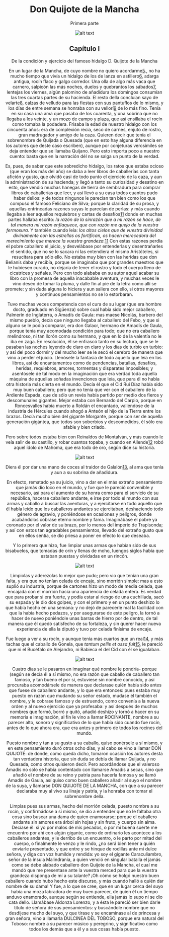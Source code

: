 <div align="center">

# Don Quijote de la Mancha

Primera parte

![alt text](http://www.cervantesvirtual.com/s3/BVMC_OBRAS/fef/cf8/b48/2b1/11d/fac/c70/021/85c/e60/64/mimes/imagenes/fefcf8b4-82b1-11df-acc7-002185ce6064_16.jpg)

## Capítulo I

De la condición y ejercicio del famoso hidalgo D. Quijote de la Mancha

En un lugar de la Mancha, de cuyo nombre no quiero acordarme[5](http://www.cervantesvirtual.com/obra-visor/el-ingenioso-hidalgo-don-quijote-de-la-mancha--10/html/fefcf8b4-82b1-11df-acc7-002185ce6064_1.html#N_5_)., no ha mucho tiempo que vivía un hidalgo de los de lanza en astillero[6](http://www.cervantesvirtual.com/obra-visor/el-ingenioso-hidalgo-don-quijote-de-la-mancha--10/html/fefcf8b4-82b1-11df-acc7-002185ce6064_1.html#N_6_), adarga antigua, rocín flaco y galgo corredor. Una olla de algo más vaca que carnero, salpicón las más noches, duelos y quebrantos los sábados[7](http://www.cervantesvirtual.com/obra-visor/el-ingenioso-hidalgo-don-quijote-de-la-mancha--10/html/fefcf8b4-82b1-11df-acc7-002185ce6064_1.html#N_7_), lentejas los viernes, algún palomino de añadidura los domingos consumían las tres cuartas partes de su hacienda. El resto della concluían sayo de velarte[8](http://www.cervantesvirtual.com/obra-visor/el-ingenioso-hidalgo-don-quijote-de-la-mancha--10/html/fefcf8b4-82b1-11df-acc7-002185ce6064_1.html#N_8_), calzas de velludo para las fiestas con sus pantuflos de lo mismo, y los días de entre semana se honraba con su vellorí[9](http://www.cervantesvirtual.com/obra-visor/el-ingenioso-hidalgo-don-quijote-de-la-mancha--10/html/fefcf8b4-82b1-11df-acc7-002185ce6064_1.html#N_9_) de lo más fino. Tenía en su casa una ama que pasaba de los cuarenta, y una sobrina que no llegaba a los veinte, y un mozo de campo y plaza, que así ensillaba el rocín como tomaba la podadera. Frisaba la edad de nuestro hidalgo con los cincuenta años: era de complexión recia, seco de carnes, enjuto de rostro, gran madrugador y amigo de la caza. Quieren decir que tenía el sobrenombre de Quijada o Quesada (que en esto hay alguna diferencia en los autores que deste caso escriben), aunque por conjeturas verosímiles se deja entender que se llamaba Quijano. Pero esto importa poco a nuestro cuento: basta que en la narración dél no se salga un punto de la verdad.

Es, pues, de saber que este sobredicho hidalgo, los ratos que estaba ocioso (que eran los más del año) se daba a leer libros de caballerías con tanta afición y gusto, que olvidó casi de todo punto el ejercicio de la caza, y aun la administración de su hacienda; y llegó a tanto su curiosidad y desatino en esto, que vendió muchas hanegas de tierra de sembradura para comprar libros de caballerías que leer, y así llevó a su casa todos cuantos pudo haber dellos: y de todos ningunos le parecían tan bien como los que compuso el famoso Feliciano de Silva; porque la claridad de su prosa, y aquellas entrincadas razones suyas le parecían de perlas: y más cuando llegaba a leer aquellos requiebros y cartas de desafíos[11](http://www.cervantesvirtual.com/obra-visor/el-ingenioso-hidalgo-don-quijote-de-la-mancha--10/html/fefcf8b4-82b1-11df-acc7-002185ce6064_1.html#N_11_) donde en muchas partes hallaba escrito: _la razón de la sinrazón que a mi razón se hace, de tal manera mi razón enflaquece, que con razón me quejo de la vuestra fermosura._ Y también cuando leía: _los altos cielos que de vuestra divinidad divinamente con las estrellas os fortifican, os hacen merecedora del merecimiento que merece la vuestra grandeza._[11](http://www.cervantesvirtual.com/obra-visor/el-ingenioso-hidalgo-don-quijote-de-la-mancha--10/html/fefcf8b4-82b1-11df-acc7-002185ce6064_1.html#N_11_) Con estas razones perdía el pobre caballero el juicio, y desvelábase por entenderlas y desentrañarles el sentido, que no se lo sacara ni las entendiera el mismo Aristóteles, si resucitara para sólo ello. No estaba muy bien con las heridas que don Belianís daba y recibía, porque se imaginaba que por grandes maestros que le hubiesen curado, no dejaría de tener el rostro y todo el cuerpo lleno de cicatrices y señales. Pero con todo alababa en su autor aquel acabar su libro con la promesa de aquella inacabable aventura, y muchas veces le vino deseo de tomar la pluma, y dalle fin al pie de la letra como allí se promete: y sin duda alguna lo hiciera y aun saliera con ello, si otros mayores y continuos pensamientos no se lo estorbaran.

Tuvo muchas veces competencia con el cura de su lugar (que era hombre docto, graduado en Sigüenza) sobre cual había sido mejor caballero, Palmerín de Inglaterra, o Amadís de Gaula: mas maese Nicolás, barbero del mismo pueblo, decía que ninguno llegaba al caballero del Febo, y que si alguno se le podía comparar, era don Galaor, hermano de Amadís de Gaula, porque tenía muy acomodada condición para todo; que no era caballero melindroso, ni tan llorón como su hermano, y que en lo de la valentía no le iba en zaga. En resolución, él se enfrascó tanto en su lectura, que se le pasaban las noches leyendo de claro en claro y los días de turbio en turbio: y así del poco dormir y del mucho leer se le secó el cerebro de manera que vino a perder el juicio. Llenósele la fantasía de todo aquello que leía en los libros, así de encantamentos como de pendencias, batallas, desafíos, heridas, requiebros, amores, tormentas y disparates imposibles; y asentósele de tal modo en la imaginación que era verdad toda aquella máquina de aquellas soñadas invenciones que leía, que para él no había otra historia más cierta en el mundo. Decía él que el Cid Rui Díaz había sido muy buen caballero; pero que no tenía que ver con el caballero de la Ardiente Espada, que de sólo un revés había partido por medio dos fieros y descomunales gigantes. Mejor estaba con Bernardo del Carpio, porque en Roncesvalles había muerto a Roldán el encantado, valiéndose de la industria de Hércules cuando ahogó a Anteón el hijo de la Tierra entre los brazos. Decía mucho bien del gigante Morgante, porque con ser de aquella generación gigántea, que todos son soberbios y descomedidos, él sólo era afable y bien criado.

Pero sobre todos estaba bien con Reinaldos de Montalván, y más cuando le veía salir de su castillo, y robar cuantos topaba, y cuando en Allende[12](http://www.cervantesvirtual.com/obra-visor/el-ingenioso-hidalgo-don-quijote-de-la-mancha--10/html/fefcf8b4-82b1-11df-acc7-002185ce6064_1.html#N_12_) robó aquel ídolo de Mahoma, que era todo de oro, según dice su historia.

![alt text](http://www.cervantesvirtual.com/s3/BVMC_OBRAS/fef/cf8/b48/2b1/11d/fac/c70/021/85c/e60/64/mimes/imagenes/fefcf8b4-82b1-11df-acc7-002185ce6064_18.jpg)

Diera él por dar una mano de coces al traidor de Galalón[13](http://www.cervantesvirtual.com/obra-visor/el-ingenioso-hidalgo-don-quijote-de-la-mancha--10/html/fefcf8b4-82b1-11df-acc7-002185ce6064_1.html#N_13_), al ama que tenía y aun a su sobrina de añadidura.

En efecto, rematado ya su juicio, vino a dar en el más extraño pensamiento que jamás dio loco en el mundo, y fue que le pareció convenible y necesario, así para el aumento de su honra como para el servicio de su república, hacerse caballero andante, e irse por todo el mundo con sus armas y caballo a buscar las aventuras, y a ejercitarse en todo aquello que él había leído que los caballeros andantes se ejercitaban, deshaciendo todo género de agravio, y poniéndose en ocasiones y peligros, donde acabándolos cobrase eterno nombre y fama. Imaginábase el pobre ya coronado por el valor de su brazo, por lo menos del imperio de Trapisonda; y así con estos tan agradables pensamientos, llevado del extraño gusto que en ellos sentía, se dio priesa a poner en efecto lo que deseaba.

Y lo primero que hizo, fue limpiar unas armas que habían sido de sus bisabuelos, que tomadas de orín y llenas de moho, luengos siglos había que estaban puestas y olvidadas en un rincón.

![alt text](http://www.cervantesvirtual.com/s3/BVMC_OBRAS/fef/cf8/b48/2b1/11d/fac/c70/021/85c/e60/64/mimes/imagenes/fefcf8b4-82b1-11df-acc7-002185ce6064_21.jpg)

Limpiolas y aderezolas lo mejor que pudo; pero vio que tenían una gran falta, y era que no tenían celada de encaje, sino morrión simple: mas a esto suplió su industria, porque de cartones hizo un modo de media celada, que encajada con el morrión hacia una apariencia de celada entera. Es verdad que para probar si era fuerte, y podía estar al riesgo de una cuchillada, sacó su espada y le dio dos golpes, y con el primero y en un punto deshizo lo que había hecho en una semana: y no dejó de parecerle mal la facilidad con que la había hecho pedazos, y por asegurarse de este peligro, la tornó a hacer de nuevo poniéndole unas barras de hierro por de dentro, de tal manera que él quedó satisfecho de su fortaleza, y sin querer hacer nueva experiencia de ella la diputó y tuvo por celada finísima de encaje.

Fue luego a ver a su rocín, y aunque tenía más cuartos que un real[14](http://www.cervantesvirtual.com/obra-visor/el-ingenioso-hidalgo-don-quijote-de-la-mancha--10/html/fefcf8b4-82b1-11df-acc7-002185ce6064_1.html#N_14_), y más tachas que el caballo de Gonela, que _tantum pellis et ossa fuit_[15](http://www.cervantesvirtual.com/obra-visor/el-ingenioso-hidalgo-don-quijote-de-la-mancha--10/html/fefcf8b4-82b1-11df-acc7-002185ce6064_1.html#N_15_), le pareció que ni el Bucéfalo de Alejandro, ni Babieca el del Cid con él se igualaban.

![alt text](http://www.cervantesvirtual.com/s3/BVMC_OBRAS/fef/cf8/b48/2b1/11d/fac/c70/021/85c/e60/64/mimes/imagenes/fefcf8b4-82b1-11df-acc7-002185ce6064_23.jpg)

Cuatro días se le pasaron en imaginar qué nombre le pondría- porque (según se decía él a sí mismo, no era razón que caballo de caballero tan famoso, y tan bueno el por sí, estuviese sin nombre conocido, y así procuraba acomodársele de manera que declarase quién había sido antes que fuese de caballero andante, y lo que era entonces: pues estaba muy puesto en razón que mudando su señor estado, mudase él también el nombre, y le cobrase famoso y de estruendo, como convenía a la nueva orden y al nuevo ejercicio que ya profesaba: y así después de muchos nombres que formó, borró y quitó, añadió deshizo y tornó a hacer en su memoria e imaginación, al fin le vino a llamar ROCINANTE, nombre a su parecer alto, sonoro y significativo de lo que había sido cuando fue rocín, antes de lo que ahora era, que era antes y primero de todos los rocines del mundo.

Puesto nombre y tan a su gusto a su caballo, quiso ponérsele a sí mismo, y en este pensamiento duró otros ocho días, y al cabo se vino a llamar DON QUIJOTE: de donde, como queda dicho, tomaron ocasión los autores desta tan verdadera historia, que sin duda se debía de llamar Quijada, y no Quesada, como otros quisieron decir. Pero acordándose que el valeroso Amadís no sólo se había contentado con llamarse Amadís a secas, sino que añadió el nombre de su reino y patria para hacerla famosa y se llamó Amadís de Gaula, así quiso como buen caballero añadir al suyo el nombre de la suya, y llamarse DON QUIJOTE DE LA MANCHA, con que a su parecer declaraba muy al vivo su linaje y patria, y la honraba con tomar el sobrenombre della.

Limpias pues sus armas, hecho del morrión celada, puesto nombre a su rocín, y confirmádose a sí mismo, se dio a entender que no le faltaba otra cosa sino buscar una dama de quien enamorarse; porque el caballero andante sin amores era árbol sin hojas y sin fruto, y cuerpo sin alma. Decíase él: si yo por malos de mis pecados, o por mi buena suerte me encuentro por ahí con algún gigante, como de ordinario les acontece a los caballeros andantes, y le derribo de un encuentro, o le parto por mitad del cuerpo, o finalmente le venzo y le rindo, ¿no será bien tener a quién enviarle presentado, y que entre y se hinque de rodillas ante mi dulce señora, y diga con voz humilde y rendida: yo soy el gigante Caraculiambro, señor de la ínsula Malindrania, a quien venció en singular batalla el jamás como se debe alabado caballero don Quijote de la Mancha, el cual me mandó que me presentase ante la vuestra merced para que la vuestra grandeza disponga de mí a su talante? ¡Oh cómo se holgó nuestro buen caballero cuando hubo hecho este discurso, y más cuando halló a quién dar nombre de su dama! Y fue, a lo que se cree, que en un lugar cerca del suyo había una moza labradora de muy buen parecer, de quien él un tiempo anduvo enamorado, aunque según se entiende, ella jamás lo supo ni se dio cata dello. Llamábase Aldonza Lorenzo, y a ésta le pareció ser bien darle título de señora de sus pensamientos: y buscándole nombre que no desdijese mucho del suyo, y que tirase y se encaminase al de princesa y gran señora, vino a llamarla DULCINEA DEL TOBOSO, porque era natural del Toboso: nombre a su parecer músico y peregrino, y significativo como todos los demás que a él y a sus cosas había puesto.

</div>
